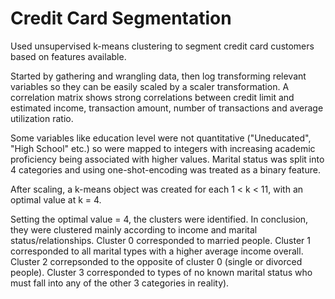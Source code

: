 # Credit Card Segmentation

Used unsupervised k-means clustering to segment credit card customers based on features available. 

Started by gathering and wrangling data, then log transforming relevant variables so they can be easily scaled by a scaler transformation. A correlation matrix shows strong correlations between credit limit and estimated income, transaction amount, number of transactions and average utilization ratio. 

Some variables like education level were not quantitative ("Uneducated", "High School" etc.) so were mapped to integers with increasing academic proficiency being associated with higher values. Marital status was split into 4 categories and using one-shot-encoding was treated as a binary feature. 

After scaling, a k-means object was created for each 1 < k < 11, with an optimal value at k = 4.

Setting the optimal value = 4, the clusters were identified. In conclusion, they were clustered mainly according to income and marital status/relationships. Cluster 0 corresponded to married people. Cluster 1 corresponded to all marital types with a higher average income overall. Cluster 2 correpsonded to the opposite of cluster 0 (single or divorced people). Cluster 3 corresponded to types of no known marital status who must fall into any of the other 3 categories in reality). 
